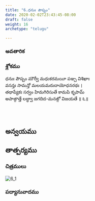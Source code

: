 ```yaml
---
title: "6.ధనుః పౌష్పం"
date: 2020-02-02T23:43:45-08:00
draft: false
weight: 16
archetype: "telugu"

---
```


### అవతారిక


### శ్లోకము

ధనుః పౌష్పం మౌర్వీ మధుకరమయీ పఞ్చ విశిఖాః
<br/>వసన్తః సామన్తో మలయమరుదాయోధనరథః ।
<br/>తథాప్యేకః సర్వం హిమగిరిసుతే కామపి కృపామ్
<br/>అపాఙ్గాత్తే లబ్ధ్వా జగదిద-మనఙ్గో విజయతే ॥ ౬॥
<br/>

<br/><br/>

## అన్వయము 


## తాత్పర్యము 

### చిత్రములు 

![6_1](/images/sl/manual/SL_V6.jpg)

### పద్యానువాదము
